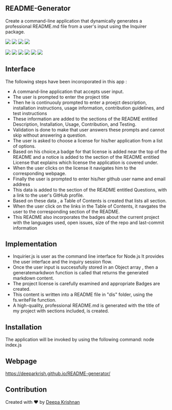 ##  README-Generator 
Create a command-line application that dynamically generates a professional README.md file from a user's input using the Inquirer package.
  
<p align="left">
    <img src="https://img.shields.io/github/repo-size/deeparkrish/README-generator" />
    <img src="https://img.shields.io/github/languages/top/deeparkrish/README-generator"  />
    <img src="https://img.shields.io/github/issues/deeparkrish/README-generator" />
    <img src="https://img.shields.io/github/last-commit/deeparkrish/README-generator" >
   
</p>
<p align="left"> 
    <img src="https://img.shields.io/badge/Javascript-yellow" />
    <img src="https://img.shields.io/badge/jQuery-blue"  />
    <img src="https://img.shields.io/badge/-node.js-green" />
    <img src="https://img.shields.io/badge/-inquirer-red" >
    <img src="https://img.shields.io/badge/-screencastify-lightgrey" />
    <img src="https://img.shields.io/badge/-json-orange" />
</p>

## Interface 
The following steps have been incoroporated in this app :
* A command-line application that accepts user input.
* The user is prompted to enter the project title
* Then he is continuouly prompted to enter a  proejct description, installation instructions, usage information, contribution guidelines, and test instructions
* These information are  added to the sections of the README entitled Description, Installation, Usage, Contribution, and Testing.
* Validation is done to make that user answers these prompts and cannot skip without answering a question.
* The user is asked to choose a license for his/her application from a list of options.
* Based on his choice,a badge for that license is added near the top of the README and a notice is added to the section of the README entitled License that explains which license the application is covered under.
* When the user clicks on the license it navigates him to the corresponding webpage.
* Finally the user is prompted to enter his/her github user name and email address
* This  data is added to the section of the README entitled Questions, with a link to the user's GitHub profile.
* Based on these data , a Table of Contents is created that lists all section. 
* When the user click on the links in the Table of Contents, it navgates the user to the corresponding section of the README.
* This README also incorporates the badges about the current project with  the languages used, open issues, size of the repo and last-commit information

## Implementation
* Inquirier.js is user as the command line interface for Node.js  It provides the user interface and the inquiry session flow.
* Once the user input is successfully stored in an Object array , then a generatemarkdwon function is called that returns the generated markdown content. 
* The project license is carefully examined and appropriate Badges  are created.
* This content is written into a README file in "dis" folder, using the fs.writeFile function. 
* A high-quality, professional README.md is generated with the title of my project with sections included, is created.
## Installation 
The application will be invoked by using the following command:
node index.js

## Webpage
https://deeparkrish.github.io/README-generator/

## Contribution
Created with ❤️ by [Deepa Krishnan](https://github.com/DeeparKrish/README-generator)




